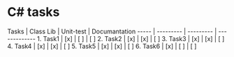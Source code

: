 <h1>C# tasks</h1>
Tasks | Class Lib | Unit-test | Documantation
----- | --------- | --------- | -------------
1. Task1 | [x] | [ ] | [ ]
2. Task2 | [x] | [x] | [ ]
3. Task3 | [x] | [x] | [ ]
4. Task4 | [x] | [x] | [ ]
5. Task5 | [x] | [x] | [ ]
6. Task6 | [x] | [ ] | [ ]
